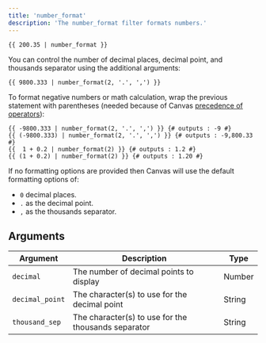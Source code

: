 ```yaml
---
title: 'number_format'
description: 'The number_format filter formats numbers.'
---
```


```canvas {% process=false>
{{ 200.35 | number_format }}
```

You can control the number of decimal places, decimal point, and thousands separator using the additional arguments:

```canvas {% process=false>
{{ 9800.333 | number_format(2, '.', ',') }}
```

To format negative numbers or math calculation, wrap the previous statement with parentheses (needed because of Canvas [precedence of operators](/docs/canvas/getting-started/expressions)):

```canvas {% process=false>
{{ -9800.333 | number_format(2, '.', ',') }} {# outputs : -9 #}
{{ (-9800.333) | number_format(2, '.', ',') }} {# outputs : -9,800.33 #}
{{  1 + 0.2 | number_format(2) }} {# outputs : 1.2 #}
{{ (1 + 0.2) | number_format(2) }} {# outputs : 1.20 #}
```

If no formatting options are provided then Canvas will use the default formatting options of:

- `0` decimal places.
- `.` as the decimal point.
- `,` as the thousands separator.

## Arguments

Argument        | Description                                          | Type
--------------- | ---------------------------------------------------- | ------
`decimal`       | The number of decimal points to display              | Number
`decimal_point` | The character(s) to use for the decimal point        | String
`thousand_sep`  |  The character(s) to use for the thousands separator | String
